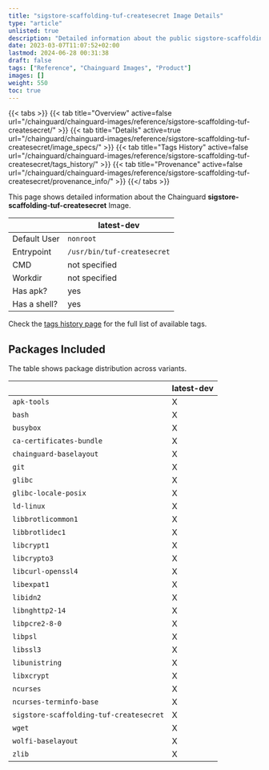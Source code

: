 ```yaml
---
title: "sigstore-scaffolding-tuf-createsecret Image Details"
type: "article"
unlisted: true
description: "Detailed information about the public sigstore-scaffolding-tuf-createsecret Chainguard Image."
date: 2023-03-07T11:07:52+02:00
lastmod: 2024-06-28 00:31:38
draft: false
tags: ["Reference", "Chainguard Images", "Product"]
images: []
weight: 550
toc: true
---
```


{{< tabs >}}
{{< tab title="Overview" active=false url="/chainguard/chainguard-images/reference/sigstore-scaffolding-tuf-createsecret/" >}}
{{< tab title="Details" active=true url="/chainguard/chainguard-images/reference/sigstore-scaffolding-tuf-createsecret/image_specs/" >}}
{{< tab title="Tags History" active=false url="/chainguard/chainguard-images/reference/sigstore-scaffolding-tuf-createsecret/tags_history/" >}}
{{< tab title="Provenance" active=false url="/chainguard/chainguard-images/reference/sigstore-scaffolding-tuf-createsecret/provenance_info/" >}}
{{</ tabs >}}

This page shows detailed information about the Chainguard **sigstore-scaffolding-tuf-createsecret** Image.

|              | latest-dev                  |
|--------------|-----------------------------|
| Default User | `nonroot`                   |
| Entrypoint   | `/usr/bin/tuf-createsecret` |
| CMD          | not specified               |
| Workdir      | not specified               |
| Has apk?     | yes                         |
| Has a shell? | yes                         |

Check the [tags history page](/chainguard/chainguard-images/reference/sigstore-scaffolding-tuf-createsecret/tags_history/) for the full list of available tags.

## Packages Included
The table shows package distribution across variants.

|                                         | latest-dev |
|-----------------------------------------|------------|
| `apk-tools`                             | X          |
| `bash`                                  | X          |
| `busybox`                               | X          |
| `ca-certificates-bundle`                | X          |
| `chainguard-baselayout`                 | X          |
| `git`                                   | X          |
| `glibc`                                 | X          |
| `glibc-locale-posix`                    | X          |
| `ld-linux`                              | X          |
| `libbrotlicommon1`                      | X          |
| `libbrotlidec1`                         | X          |
| `libcrypt1`                             | X          |
| `libcrypto3`                            | X          |
| `libcurl-openssl4`                      | X          |
| `libexpat1`                             | X          |
| `libidn2`                               | X          |
| `libnghttp2-14`                         | X          |
| `libpcre2-8-0`                          | X          |
| `libpsl`                                | X          |
| `libssl3`                               | X          |
| `libunistring`                          | X          |
| `libxcrypt`                             | X          |
| `ncurses`                               | X          |
| `ncurses-terminfo-base`                 | X          |
| `sigstore-scaffolding-tuf-createsecret` | X          |
| `wget`                                  | X          |
| `wolfi-baselayout`                      | X          |
| `zlib`                                  | X          |

